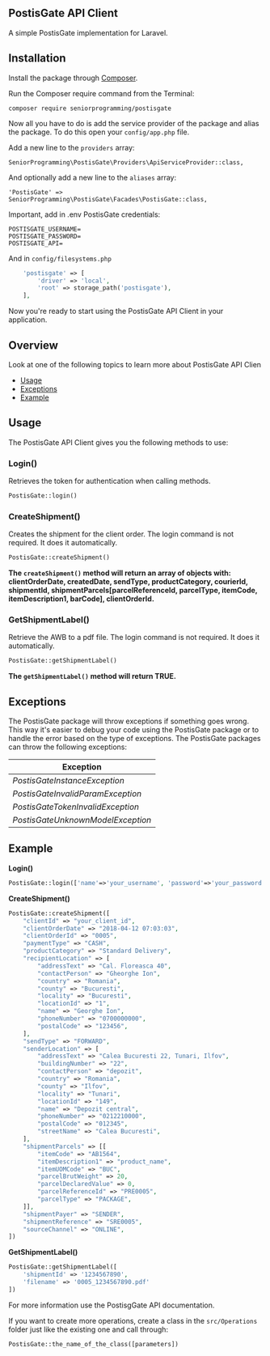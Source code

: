 ## PostisGate API Client

A simple PostisGate implementation for Laravel.

## Installation

Install the package through [Composer](http://getcomposer.org/). 

Run the Composer require command from the Terminal:

    composer require seniorprogramming/postisgate

Now all you have to do is add the service provider of the package and alias the package. To do this open your `config/app.php` file.

Add a new line to the `providers` array:

	SeniorProgramming\PostisGate\Providers\ApiServiceProvider::class,

And optionally add a new line to the `aliases` array:

	'PostisGate' => SeniorProgramming\PostisGate\Facades\PostisGate::class,

Important, add in .env PostisGate credentials:

```env
POSTISGATE_USERNAME=
POSTISGATE_PASSWORD=
POSTISGATE_API=
```
And in `config/filesystems.php`

```php
    'postisgate' => [
        'driver' => 'local',
        'root' => storage_path('postisgate'),
    ],
```

Now you're ready to start using the PostisGate API Client in your application.


## Overview
Look at one of the following topics to learn more about PostisGate API Clien

* [Usage](#usage)
* [Exceptions](#exceptions)
* [Example](#example)

## Usage

The PostisGate API Client gives you the following methods to use:

### Login()

Retrieves the token for authentication when calling methods.

```php
PostisGate::login()
```

### CreateShipment()

Creates the shipment for the client order. The login command is not required. It does it automatically.

```php
PostisGate::createShipment()
```
**The `createShipment()` method will return an array of objects with: clientOrderDate, createdDate, sendType, productCategory, courierId, shipmentId, shipmentParcels[parcelReferenceId, parcelType, itemCode, itemDescription1, barCode], clientOrderId.**

### GetShipmentLabel()

Retrieve the AWB to a pdf file. The login command is not required. It does it automatically.

```php
PostisGate::getShipmentLabel()
```

**The `getShipmentLabel()` method will return TRUE.**

## Exceptions

The PostisGate package will throw exceptions if something goes wrong. This way it's easier to debug your code using the PostisGate package or to handle the error based on the type of exceptions. The PostisGate packages can throw the following exceptions:

| Exception                         | 
| ----------------------------------|
| *PostisGateInstanceException*     | 
| *PostisGateInvalidParamException* |                  
| *PostisGateTokenInvalidException* |  
| *PostisGateUnknownModelException* |  


## Example

**Login()**
```php
PostisGate::login(['name'=>'your_username', 'password'=>'your_password'])
```

**CreateShipment()**
```php
PostisGate::createShipment([
    "clientId" => "your_client_id",
    "clientOrderDate" => "2018-04-12 07:03:03",
    "clientOrderId" => "0005",
    "paymentType" => "CASH",
    "productCategory" => "Standard Delivery",
    "recipientLocation" => [
        "addressText" => "Cal. Floreasca 40",
        "contactPerson" => "Gheorghe Ion",
        "country" => "Romania",
        "county" => "Bucuresti",
        "locality" => "Bucuresti",
        "locationId" => "1",
        "name" => "Georghe Ion",
        "phoneNumber" => "0700000000",
        "postalCode" => "123456",
    ],
    "sendType" => "FORWARD",
    "senderLocation" => [
        "addressText" => "Calea Bucuresti 22, Tunari, Ilfov",
        "buildingNumber" => "22",
        "contactPerson" => "depozit",
        "country" => "Romania",
        "county" => "Ilfov",
        "locality" => "Tunari",
        "locationId" => "149",
        "name" => "Depozit central",
        "phoneNumber" => "0212210000",
        "postalCode" => "012345",
        "streetName" => "Calea Bucuresti",
    ],
    "shipmentParcels" => [[
        "itemCode" => "AB1564",
        "itemDescription1" => "product_name",
        "itemUOMCode" => "BUC",
        "parcelBrutWeight" => 20,
        "parcelDeclaredValue" => 0,
        "parcelReferenceId" => "PRE0005",
        "parcelType" => "PACKAGE",
    ]],
    "shipmentPayer" => "SENDER",
    "shipmentReference" => "SRE0005",
    "sourceChannel" => "ONLINE",
])
```

**GetShipmentLabel()**
```php
PostisGate::getShipmentLabel([
    'shipmentId' => '1234567890',
    'filename' => '0005_1234567890.pdf'
])
```

For more information use the PostisgGate API documentation.

If you want to create more operations, create a class in the `src/Operations` folder just like the existing one and call through:
```php
PostisGate::the_name_of_the_class([parameters])
```